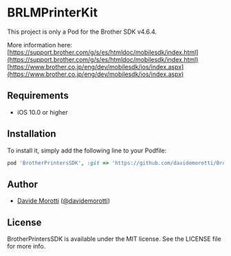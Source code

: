 # BRLMPrinterKit

This project is only a Pod for the Brother SDK v4.6.4.

More information here:
[https://support.brother.com/g/s/es/htmldoc/mobilesdk/index.html](https://support.brother.com/g/s/es/htmldoc/mobilesdk/index.html)
[https://www.brother.co.jp/eng/dev/mobilesdk/ios/index.aspx](https://www.brother.co.jp/eng/dev/mobilesdk/ios/index.aspx)

## Requirements

- iOS 10.0 or higher

## Installation

To install it, simply add the following line to your Podfile:

```ruby
pod 'BrotherPrintersSDK', :git => 'https://github.com/davidemorotti/BrotherPrintersSDK.git'
```

## Author

- [Davide Morotti](https://github.com/davidemorotti) ([@davidemorotti](https://twitter.com/davidemorotti))


## License

BrotherPrintersSDK is available under the MIT license. See the LICENSE file for more info.
